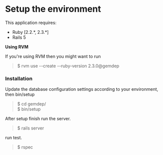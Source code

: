 # Setup the environment

This application requires:

- Ruby [2.2.\*, 2.3.*]
- Rails 5

**Using RVM**

If you're using RVM then you might want to run

> $ rvm use --create --ruby-version 2.3.0@gemdep

### Installation

Update the database configuration settings according to your environment, then bin/setup

> $ cd gemdep/<br>
> $ bin/setup

After setup finish run the server.

> $ rails server

run test.

> $ rspec
